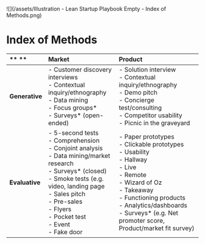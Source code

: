 ![](/assets/Illustration - Lean Startup Playbook Empty - Index of Methods.png)

# Index of Methods

| ** ** | **Market** | **Product** |
| :--- | :--- | :--- |
| **Generative** | - Customer discovery interviews <br> - Contextual inquiry/ethnography <br> - Data mining <br> - Focus groups\* <br> - Surveys\* \(open-ended\) | - Solution interview <br> - Contextual inquiry/ethnography <br> - Demo pitch <br> - Concierge test/consulting <br> - Competitor usability <br> - Picnic in the graveyard |
| **Evaluative** | - 5-second tests <br> - Comprehension <br> - Conjoint analysis <br> - Data mining/market research <br> - Surveys\* \(closed\) <br> - Smoke tests \(e.g. video, landing page <br> - Sales pitch <br> - Pre-sales <br> - Flyers <br> - Pocket test <br> - Event <br> - Fake door | - Paper prototypes <br> - Clickable prototypes <br> - Usability <br> - Hallway <br> - Live <br> - Remote <br> - Wizard of Oz <br> - Takeaway <br> - Functioning products <br> - Analytics/dashboards <br> - Surveys\* \(e.g. Net promoter score, Product/market fit survey\) |
